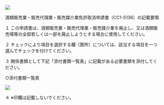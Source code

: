 ![](https://www.nta.go.jp/tmp/5b9b0c66-6799-47c5-95db-398de3e6e00e/images/e278e32a9fa7b1469670783c7894684122b2b884ed10cabe5ae603e768640b77.jpg)

酒類販売業・販売代理業・販売媒介業免許取消申請書（CC1-5136）の記載要領

１ この申請書は、酒類販売業・販売代理業・販売媒介業を廃止し、又は酒類販売場等の全部若しくは一部を廃止しようとする場合に使用してください。

２ チェックにより項目を選択する欄（箇所）については、該当する項目を一つ選んでチェックを付けてください。

３ 関係書類として下記「添付書類一覧表」に記載がある必要書類を添付してください。

○添付書類一覧表

![](https://www.nta.go.jp/tmp/5b9b0c66-6799-47c5-95db-398de3e6e00e/images/3e3bf9560a8241007022c616d4b7217f6708c9303fda70ee0063e4f99c2c29a9.jpg)

４ ※印欄は記載しないでください。